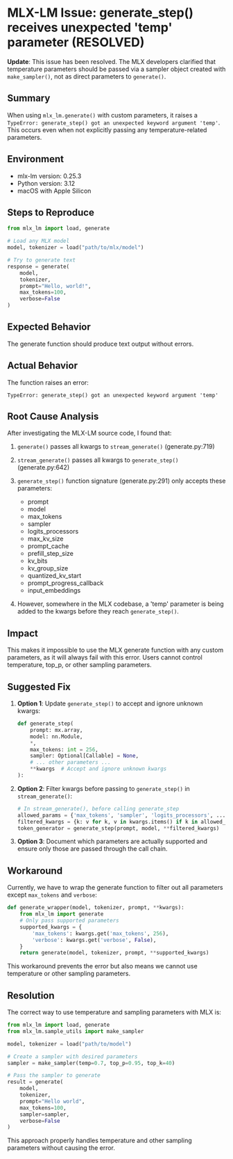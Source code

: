 # MLX-LM Issue: generate_step() receives unexpected 'temp' parameter (RESOLVED)

**Update**: This issue has been resolved. The MLX developers clarified that temperature parameters should be passed via a sampler object created with `make_sampler()`, not as direct parameters to `generate()`.

## Summary
When using `mlx_lm.generate()` with custom parameters, it raises a `TypeError: generate_step() got an unexpected keyword argument 'temp'`. This occurs even when not explicitly passing any temperature-related parameters.

## Environment
- mlx-lm version: 0.25.3
- Python version: 3.12
- macOS with Apple Silicon

## Steps to Reproduce

```python
from mlx_lm import load, generate

# Load any MLX model
model, tokenizer = load("path/to/mlx/model")

# Try to generate text
response = generate(
    model,
    tokenizer,
    prompt="Hello, world!",
    max_tokens=100,
    verbose=False
)
```

## Expected Behavior
The generate function should produce text output without errors.

## Actual Behavior
The function raises an error:
```
TypeError: generate_step() got an unexpected keyword argument 'temp'
```

## Root Cause Analysis

After investigating the MLX-LM source code, I found that:

1. `generate()` passes all kwargs to `stream_generate()` (generate.py:719)
2. `stream_generate()` passes all kwargs to `generate_step()` (generate.py:642)
3. `generate_step()` function signature (generate.py:291) only accepts these parameters:
   - prompt
   - model
   - max_tokens
   - sampler
   - logits_processors
   - max_kv_size
   - prompt_cache
   - prefill_step_size
   - kv_bits
   - kv_group_size
   - quantized_kv_start
   - prompt_progress_callback
   - input_embeddings

4. However, somewhere in the MLX codebase, a 'temp' parameter is being added to the kwargs before they reach `generate_step()`.

## Impact
This makes it impossible to use the MLX generate function with any custom parameters, as it will always fail with this error. Users cannot control temperature, top_p, or other sampling parameters.

## Suggested Fix

1. **Option 1**: Update `generate_step()` to accept and ignore unknown kwargs:
   ```python
   def generate_step(
       prompt: mx.array,
       model: nn.Module,
       *,
       max_tokens: int = 256,
       sampler: Optional[Callable] = None,
       # ... other parameters ...
       **kwargs  # Accept and ignore unknown kwargs
   ):
   ```

2. **Option 2**: Filter kwargs before passing to `generate_step()` in `stream_generate()`:
   ```python
   # In stream_generate(), before calling generate_step
   allowed_params = {'max_tokens', 'sampler', 'logits_processors', ...}
   filtered_kwargs = {k: v for k, v in kwargs.items() if k in allowed_params}
   token_generator = generate_step(prompt, model, **filtered_kwargs)
   ```

3. **Option 3**: Document which parameters are actually supported and ensure only those are passed through the call chain.

## Workaround
Currently, we have to wrap the generate function to filter out all parameters except `max_tokens` and `verbose`:

```python
def generate_wrapper(model, tokenizer, prompt, **kwargs):
    from mlx_lm import generate
    # Only pass supported parameters
    supported_kwargs = {
        'max_tokens': kwargs.get('max_tokens', 256),
        'verbose': kwargs.get('verbose', False),
    }
    return generate(model, tokenizer, prompt, **supported_kwargs)
```

This workaround prevents the error but also means we cannot use temperature or other sampling parameters.

## Resolution

The correct way to use temperature and sampling parameters with MLX is:

```python
from mlx_lm import load, generate
from mlx_lm.sample_utils import make_sampler

model, tokenizer = load("path/to/model")

# Create a sampler with desired parameters
sampler = make_sampler(temp=0.7, top_p=0.95, top_k=40)

# Pass the sampler to generate
result = generate(
    model,
    tokenizer,
    prompt="Hello world",
    max_tokens=100,
    sampler=sampler,
    verbose=False
)
```

This approach properly handles temperature and other sampling parameters without causing the error.